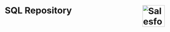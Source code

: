 # SQL Repository <img src="https://freeicons.io/web-skills/sql-data-data-base-icon-701870/000/fff" alt="Salesforce Tableau Logo" width=70 align=right>


